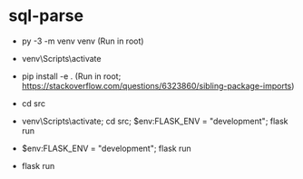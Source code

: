 # sql-parse

- py -3 -m venv venv (Run in root)


- venv\Scripts\activate
- pip install -e . (Run in root; https://stackoverflow.com/questions/6323860/sibling-package-imports)
- cd src

- venv\Scripts\activate; cd src; $env:FLASK_ENV = "development"; flask run
- $env:FLASK_ENV = "development"; flask run
- flask run